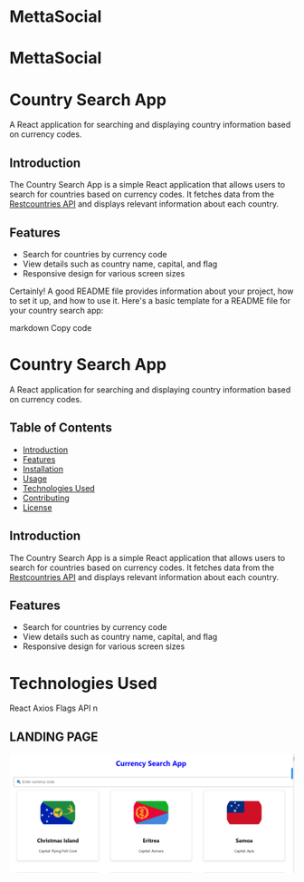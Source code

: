 # MettaSocial
# MettaSocial

# Country Search App

A React application for searching and displaying country information based on currency codes.



## Introduction

The Country Search App is a simple React application that allows users to search for countries based on currency codes. It fetches data from the [Restcountries API](https://restcountries.com) and displays relevant information about each country.

## Features

- Search for countries by currency code
- View details such as country name, capital, and flag
- Responsive design for various screen sizes



Certainly! A good README file provides information about your project, how to set it up, and how to use it. Here's a basic template for a README file for your country search app:

markdown
Copy code
# Country Search App

A React application for searching and displaying country information based on currency codes.

## Table of Contents

- [Introduction](#introduction)
- [Features](#features)
- [Installation](#installation)
- [Usage](#usage)
- [Technologies Used](#technologies-used)
- [Contributing](#contributing)
- [License](#license)

## Introduction

The Country Search App is a simple React application that allows users to search for countries based on currency codes. It fetches data from the [Restcountries API](https://restcountries.com) and displays relevant information about each country.

## Features

- Search for countries by currency code
- View details such as country name, capital, and flag
- Responsive design for various screen sizes


# Technologies Used
React
Axios
Flags API
n

## LANDING PAGE

![Alt text](image.png)
